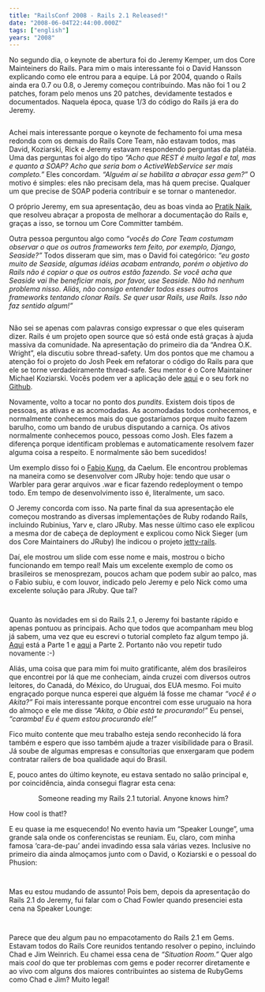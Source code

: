 ```yaml
---
title: "RailsConf 2008 - Rails 2.1 Released!"
date: "2008-06-04T22:44:00.000Z"
tags: ["english"]
years: "2008"
---
```


<p></p>
<p>No segundo dia, o keynote de abertura foi do Jeremy Kemper, um dos Core Mainteiners do Rails. Para mim o mais interessante foi o David Hansson explicando como ele entrou para a equipe. Lá por 2004, quando o Rails ainda era 0.7 ou 0.8, o Jeremy começou contribuindo. Mas não foi 1 ou 2 patches, foram pelo menos uns 20 patches, devidamente testados e documentados. Naquela época, quase 1/3 do código do Rails já era do Jeremy.</p>
<p style="text-align: center"><a href="http://gallery.mac.com/akitaonrails#100097/DSC05992&amp;bgcolor=black"><img src="http://s3.amazonaws.com/akitaonrails/assets/2008/6/4/DSC05992.JPG" srcset="http://s3.amazonaws.com/akitaonrails/assets/2008/6/4/DSC05992.JPG 2x" alt=""></a></p>
<p></p>
<p></p>
<p>Achei mais interessante porque o keynote de fechamento foi uma mesa redonda com os demais do Rails Core Team, não estavam todos, mas David, Koziarski, Rick e Jeremy estavam respondendo perguntas da platéia. Uma das perguntas foi algo do tipo <em>“Acho que <span class="caps">REST</span> é muito legal e tal, mas e quanto a <span class="caps">SOAP</span>? Acho que seria bom o ActiveWebService ser mais completo.”</em> Eles concordam. <em>“Alguém aí se habilita a abraçar essa gem?”</em> O motivo é simples: eles não precisam dela, mas há quem precise. Qualquer um que precise de <span class="caps">SOAP</span> poderia contribuir e se tornar o mantenedor.</p>
<p>O próprio Jeremy, em sua apresentação, deu as boas vinda ao <a href="https://m.onkey.org/">Pratik Naik</a>, que resolveu abraçar a proposta de melhorar a documentação do Rails e, graças a isso, se tornou um Core Committer também.</p>
<p>Outra pessoa perguntou algo como <em>“vocês do Core Team costumam observar o que os outros frameworks tem feito, por exemplo, Django, Seaside?”</em> Todos disseram que sim, mas o David foi categórico: <em>“eu gosto muito de Seaside, algumas idéias acabam entrando, porém o objetivo do Rails não é copiar o que os outros estão fazendo. Se você acha que Seaside vai lhe beneficiar mais, por favor, use Seaside. Não há nenhum problema nisso. Aliás, não consigo entender todos esses outros frameworks tentando clonar Rails. Se quer usar Rails, use Rails. Isso não faz sentido algum!”</em></p>
<p style="text-align: center"><a href="https://gallery.mac.com/akitaonrails#100097/DSC05995&amp;bgcolor=black"><img src="https://s3.amazonaws.com/akitaonrails/assets/2008/6/4/DSC05995.JPG" srcset="https://s3.amazonaws.com/akitaonrails/assets/2008/6/4/DSC05995.JPG 2x" alt=""></a></p>
<p>Não sei se apenas com palavras consigo expressar o que eles quiseram dizer. Rails é um projeto open source que só está onde está graças à ajuda massiva da comunidade. Na apresentação do primeiro dia da “Andrea O.K. Wright”, ela discutiu sobre thread-safety. Um dos pontos que me chamou a atenção foi o projeto do Josh Peek em refatorar o código do Rails para que ele se torne verdadeiramente thread-safe. Seu mentor é o Core Maintainer Michael Koziarski. Vocês podem ver a aplicação dele <a href="https://code.google.com/soc/2008/ruby/appinfo.html?csaid=AE462A3EF48107C3">aqui</a> e o seu fork no <a href="https://github.com/josh/rails/tree/master">Github</a>.</p>
<p>Novamente, volto a tocar no ponto dos <em>pundits</em>. Existem dois tipos de pessoas, as ativas e as acomodadas. As acomodadas todos conhecemos, e normalmente conhecemos mais do que gostaríamos porque muito fazem barulho, como um bando de urubus disputando a carniça. Os ativos normalmente conhecemos pouco, pessoas como Josh. Eles fazem a diferença porque identificam problemas e automaticamente resolvem fazer alguma coisa a respeito. E normalmente são bem sucedidos!</p>
<p>Um exemplo disso foi o <a href="https://fabiokung.com/2008/05/31/jetty_rails-at-railsconf-2008/">Fabio Kung</a>, da Caelum. Ele encontrou problemas na maneira como se desenvolver com JRuby hoje: tendo que usar o Warbler para gerar arquivos .war e ficar fazendo redeployment o tempo todo. Em tempo de desenvolvimento isso é, literalmente, um saco.</p>
<p>O Jeremy concorda com isso. Na parte final da sua apresentação ele começou mostrando as diversas implementações de Ruby rodando Rails, incluindo Rubinius, Yarv e, claro JRuby. Mas nesse último caso ele explicou a mesma dor de cabeça de deployment e explicou como Nick Sieger (um dos Core Maintainers do JRuby) lhe indicou o projeto <a href="https://jetty-rails.rubyforge.org/">jetty-rails</a>.</p>
<p>Daí, ele mostrou um slide com esse nome e mais, mostrou o bicho funcionando em tempo real! Mais um excelente exemplo de como os brasileiros se menosprezam, poucos acham que podem subir ao palco, mas o Fabio subiu, e com louvor, indicado pelo Jeremy e pelo Nick como uma excelente solução para JRuby. Que tal?</p>
<p style="text-align: center"><a href="https://gallery.mac.com/akitaonrails#100097/DSC06008&amp;bgcolor=black"><img src="https://s3.amazonaws.com/akitaonrails/assets/2008/6/4/DSC06008.JPG" srcset="https://s3.amazonaws.com/akitaonrails/assets/2008/6/4/DSC06008.JPG 2x" alt=""></a></p>
<p style="text-align: center"><a href="https://gallery.mac.com/akitaonrails#100097/DSC06009&amp;bgcolor=black"><img src="https://s3.amazonaws.com/akitaonrails/assets/2008/6/4/DSC06009.JPG" srcset="https://s3.amazonaws.com/akitaonrails/assets/2008/6/4/DSC06009.JPG 2x" alt=""></a></p>
<p>Quanto às novidades em si do Rails 2.1, o Jeremy foi bastante rápido e apenas pontuou as principais. Acho que todos que acompanham meu blog já sabem, uma vez que eu escrevi o tutorial completo faz algum tempo já. <a href="/2008/5/25/rolling-with-rails-2-1-the-first-full-tutorial-part-1">Aqui</a> está a Parte 1 e <a href="/2008/5/26/rolling-with-rails-2-1-the-first-full-tutorial-part-2">aqui</a> a Parte 2. Portanto não vou repetir tudo novamente :-)</p>
<p>Aliás, uma coisa que para mim foi muito gratificante, além dos brasileiros que encontrei por lá que me conheciam, ainda cruzei com diversos outros leitores, do Canadá, do México, do Uruguai, dos <span class="caps">EUA</span> mesmo. Foi muito engraçado porque nunca esperei que alguém lá fosse me chamar <em>“você é o Akita?”</em> Foi mais interessante porque encontrei com esse uruguaio na hora do almoço e ele me disse <em>“Akita, o Obie está te procurando!”</em> Eu pensei, <em>“caramba! Eu é quem estou procurando ele!”</em></p>
<p>Fico muito contente que meu trabalho esteja sendo reconhecido lá fora também e espero que isso também ajude a trazer visibilidade para o Brasil. Já soube de algumas empresas e consultorias que enxergaram que podem contratar railers de boa qualidade aqui do Brasil.</p>
<p>E, pouco antes do último keynote, eu estava sentado no salão principal e, por coincidência, ainda consegui flagrar esta cena:</p>
<p style="text-align: center"><a href="https://gallery.mac.com/akitaonrails#100097/DSC06151&amp;bgcolor=black"><img src="https://s3.amazonaws.com/akitaonrails/assets/2008/6/4/DSC06151.JPG" srcset="https://s3.amazonaws.com/akitaonrails/assets/2008/6/4/DSC06151.JPG 2x" alt=""></a> <br> Someone reading my Rails 2.1 tutorial. Anyone knows him?</p>
<p>How cool is that!?</p>
<p>E eu quase ia me esquecendo! No evento havia um “Speaker Lounge”, uma grande sala onde os conferencistas se reuniam. Eu, claro, com minha famosa ‘cara-de-pau’ andei invadindo essa sala várias vezes. Inclusive no primeiro dia ainda almoçamos junto com o David, o Koziarski e o pessoal do Phusion:</p>
<p style="text-align: center"><a href="https://gallery.mac.com/akitaonrails#100097/DSC05862&amp;bgcolor=black"><img src="https://s3.amazonaws.com/akitaonrails/assets/2008/6/5/DSC05862.JPG" srcset="https://s3.amazonaws.com/akitaonrails/assets/2008/6/5/DSC05862.JPG 2x" alt=""></a></p>
<p style="text-align: center"><a href="https://gallery.mac.com/akitaonrails#100097/DSC05863&amp;bgcolor=black"><img src="https://s3.amazonaws.com/akitaonrails/assets/2008/6/5/DSC05863.JPG" srcset="https://s3.amazonaws.com/akitaonrails/assets/2008/6/5/DSC05863.JPG 2x" alt=""></a></p>
<p>Mas eu estou mudando de assunto! Pois bem, depois da apresentação do Rails 2.1 do Jeremy, fui falar com o Chad Fowler quando presenciei esta cena na Speaker Lounge:</p>
<p style="text-align: center"><a href="https://gallery.mac.com/akitaonrails#100097/DSC06048&amp;bgcolor=black"><img src="https://s3.amazonaws.com/akitaonrails/assets/2008/6/5/DSC06048.JPG" srcset="https://s3.amazonaws.com/akitaonrails/assets/2008/6/5/DSC06048.JPG 2x" alt=""></a></p>
<p style="text-align: center"><a href="https://gallery.mac.com/akitaonrails#100097/DSC06049&amp;bgcolor=black"><img src="https://s3.amazonaws.com/akitaonrails/assets/2008/6/5/DSC06049.JPG" srcset="https://s3.amazonaws.com/akitaonrails/assets/2008/6/5/DSC06049.JPG 2x" alt=""></a></p>
<p>Parece que deu algum pau no empacotamento do Rails 2.1 em Gems. Estavam todos do Rails Core reunidos tentando resolver o pepino, incluindo Chad e Jim Weinrich. Eu chamei essa cena de <em>“Situation Room.”</em> Quer algo mais <em>cool</em> do que ter problemas com gems e poder recorrer diretamente e ao vivo com alguns dos maiores contribuintes ao sistema de RubyGems como Chad e Jim? Muito legal!</p>
<p></p>